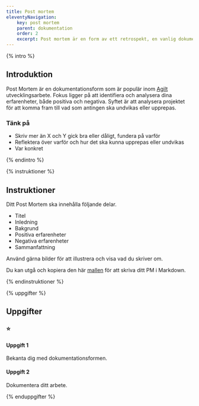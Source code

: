```yaml
---
title: Post mortem
eleventyNavigation:
    key: post mortem
    parent: dokumentation
    order: 2
    excerpt: Post mortem är en form av ett retrospekt, en vanlig dokumentationsform inom agilt utvecklingsarbete
---
```

{% intro %}

## Introduktion

Post Mortem är en dokumentationsform som är populär inom 
[Agilt](https://sv.wikipedia.org/wiki/Agil_systemutveckling) utvecklingsarbete.
Fokus ligger på att identifiera och analysera dina erfarenheter, både positiva och 
negativa. Syftet är att analysera projektet för att komma fram till vad som 
antingen ska undvikas eller upprepas.

### Tänk på
 - Skriv mer än X och Y gick bra eller dåligt, fundera på varför
 - Reflektera över varför och hur det ska kunna upprepas eller undvikas
 - Var konkret

{% endintro %}

{% instruktioner %}

## Instruktioner

Ditt Post Mortem ska innehålla följande delar.

 - Titel
 - Inledning
 - Bakgrund
 - Positiva erfarenheter
 - Negativa erfarenheter
 - Sammanfattning

Använd gärna bilder för att illustrera och visa vad du skriver om.

Du kan utgå och kopiera den här 
[mallen](https://gist.github.com/jensnti/c377e37ceb4138c4c29c6ab5f5f64c2f) för 
att skriva ditt PM i Markdown.

{% endinstruktioner %}

{% uppgifter %}

## Uppgifter
### ⭐
#### Uppgift 1

Bekanta dig med dokumentationsformen.

#### Uppgift 2

Dokumentera ditt arbete.


{% enduppgifter %}